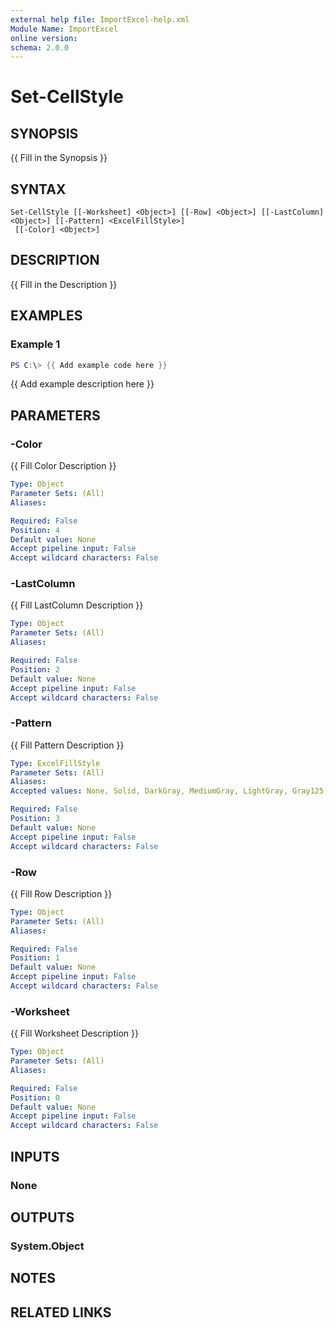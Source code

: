 ```yaml
---
external help file: ImportExcel-help.xml
Module Name: ImportExcel
online version:
schema: 2.0.0
---
```


# Set-CellStyle

## SYNOPSIS
{{ Fill in the Synopsis }}

## SYNTAX

```
Set-CellStyle [[-Worksheet] <Object>] [[-Row] <Object>] [[-LastColumn] <Object>] [[-Pattern] <ExcelFillStyle>]
 [[-Color] <Object>]
```

## DESCRIPTION
{{ Fill in the Description }}

## EXAMPLES

### Example 1
```powershell
PS C:\> {{ Add example code here }}
```

{{ Add example description here }}

## PARAMETERS

### -Color
{{ Fill Color Description }}

```yaml
Type: Object
Parameter Sets: (All)
Aliases:

Required: False
Position: 4
Default value: None
Accept pipeline input: False
Accept wildcard characters: False
```

### -LastColumn
{{ Fill LastColumn Description }}

```yaml
Type: Object
Parameter Sets: (All)
Aliases:

Required: False
Position: 2
Default value: None
Accept pipeline input: False
Accept wildcard characters: False
```

### -Pattern
{{ Fill Pattern Description }}

```yaml
Type: ExcelFillStyle
Parameter Sets: (All)
Aliases:
Accepted values: None, Solid, DarkGray, MediumGray, LightGray, Gray125, Gray0625, DarkVertical, DarkHorizontal, DarkDown, DarkUp, DarkGrid, DarkTrellis, LightVertical, LightHorizontal, LightDown, LightUp, LightGrid, LightTrellis

Required: False
Position: 3
Default value: None
Accept pipeline input: False
Accept wildcard characters: False
```

### -Row
{{ Fill Row Description }}

```yaml
Type: Object
Parameter Sets: (All)
Aliases:

Required: False
Position: 1
Default value: None
Accept pipeline input: False
Accept wildcard characters: False
```

### -Worksheet
{{ Fill Worksheet Description }}

```yaml
Type: Object
Parameter Sets: (All)
Aliases:

Required: False
Position: 0
Default value: None
Accept pipeline input: False
Accept wildcard characters: False
```

## INPUTS

### None

## OUTPUTS

### System.Object
## NOTES

## RELATED LINKS
